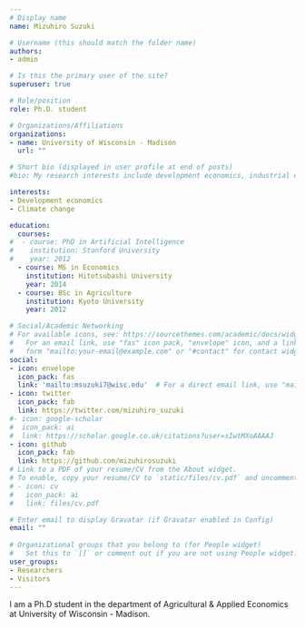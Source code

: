 ```yaml
---
# Display name
name: Mizuhiro Suzuki

# Username (this should match the folder name)
authors:
- admin

# Is this the primary user of the site?
superuser: true

# Role/position
role: Ph.D. student

# Organizations/Affiliations
organizations:
- name: University of Wisconsin - Madison
  url: ""

# Short bio (displayed in user profile at end of posts)
#bio: My research interests include development economics, industrial organization, and climate change.

interests:
- Development economics
- Climate change

education:
  courses:
#  - course: PhD in Artificial Intelligence
#    institution: Stanford University
#    year: 2012
  - course: MS in Economics
    institution: Hitotsubashi University
    year: 2014
  - course: BSc in Agriculture
    institution: Kyoto University
    year: 2012

# Social/Academic Networking
# For available icons, see: https://sourcethemes.com/academic/docs/widgets/#icons
#   For an email link, use "fas" icon pack, "envelope" icon, and a link in the
#   form "mailto:your-email@example.com" or "#contact" for contact widget.
social:
- icon: envelope
  icon_pack: fas
  link: 'mailto:msuzuki7@wisc.edu'  # For a direct email link, use "mailto:test@example.org".
- icon: twitter
  icon_pack: fab
  link: https://twitter.com/mizuhiro_suzuki
#- icon: google-scholar
#  icon_pack: ai
#  link: https://scholar.google.co.uk/citations?user=sIwtMXoAAAAJ
- icon: github
  icon_pack: fab
  link: https://github.com/mizuhirosuzuki
# Link to a PDF of your resume/CV from the About widget.
# To enable, copy your resume/CV to `static/files/cv.pdf` and uncomment the lines below.  
# - icon: cv
#   icon_pack: ai
#   link: files/cv.pdf

# Enter email to display Gravatar (if Gravatar enabled in Config)
email: ""
  
# Organizational groups that you belong to (for People widget)
#   Set this to `[]` or comment out if you are not using People widget.  
user_groups:
- Researchers
- Visitors
---
```


I am a Ph.D student in the department of Agricultural & Applied Economics at University of Wisconsin - Madison.

